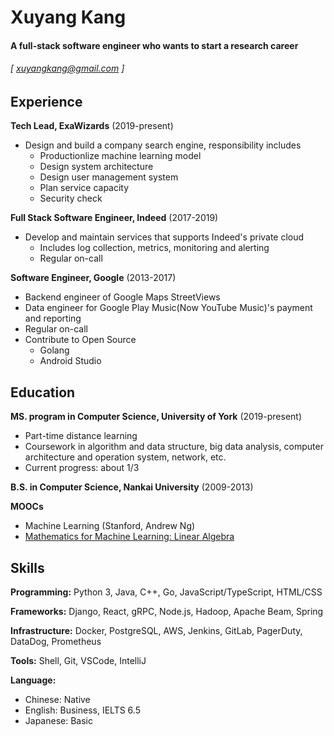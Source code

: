 Xuyang Kang
======

#### A full-stack software engineer who wants to start a research career
###### [ [xuyangkang@gmail.com](mailto:xuyangkang@gmail.com) ]

Experience
---------
**Tech Lead, ExaWizards** (2019-present)

- Design and build a company search engine, responsibility includes
  - Productionlize machine learning model
  - Design system architecture
  - Design user management system 
  - Plan service capacity
  - Security check

**Full Stack Software Engineer, Indeed** (2017-2019)

- Develop and maintain services that supports Indeed's private cloud
  - Includes log collection, metrics, monitoring and alerting
  - Regular on-call

**Software Engineer, Google** (2013-2017)

- Backend engineer of Google Maps StreetViews
- Data engineer for Google Play Music(Now YouTube Music)'s payment and reporting
- Regular on-call
- Contribute to Open Source
  - Golang
  - Android Studio


Education
---------
**MS. program in Computer Science, University of York** (2019-present)

- Part-time distance learning
- Coursework in algorithm and data structure, big data analysis, computer architecture and operation system, network, etc.
- Current progress: about 1/3

**B.S. in Computer Science, Nankai University** (2009-2013)

**MOOCs**

- Machine Learning (Stanford, Andrew Ng)
- [Mathematics for Machine Learning: Linear Algebra](https://coursera.org/share/f7b2a5490da199784863314e386667aa)


Skills
------
**Programming:** Python 3, Java, C++, Go, JavaScript/TypeScript, HTML/CSS

**Frameworks:** Django, React, gRPC, Node.js, Hadoop, Apache Beam, Spring

**Infrastructure:** Docker, PostgreSQL, AWS, Jenkins, GitLab, PagerDuty, DataDog, Prometheus

**Tools:** Shell, Git, VSCode, IntelliJ

**Language:**

- Chinese: Native
- English: Business, IELTS 6.5
- Japanese: Basic
